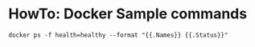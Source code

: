 # HowTo: Docker Sample commands
```
docker ps -f health=healthy --format "{{.Names}} {{.Status}}" 
```
